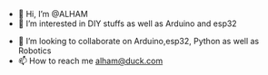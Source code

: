 - 👋 Hi, I’m @ALHAM
- 👀 I’m interested in DIY stuffs as well as Arduino and esp32
<!---- 🌱 I’m currently learning ... --->
- 💞️ I’m looking to collaborate on Arduino,esp32, Python as well as Robotics
- 📫 How to reach me alham@duck.com

<!---
MrALHAM/MrALHAM is a ✨ special ✨ repository because its `README.md` (this file) appears on your GitHub profile.
You can click the Preview link to take a look at your changes.
--->
